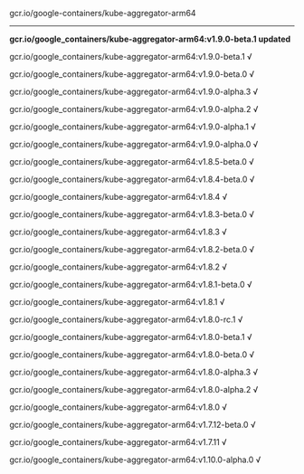 gcr.io/google-containers/kube-aggregator-arm64 

----
**gcr.io/google_containers/kube-aggregator-arm64:v1.9.0-beta.1 updated**

gcr.io/google_containers/kube-aggregator-arm64:v1.9.0-beta.1 √

gcr.io/google_containers/kube-aggregator-arm64:v1.9.0-beta.0 √

gcr.io/google_containers/kube-aggregator-arm64:v1.9.0-alpha.3 √

gcr.io/google_containers/kube-aggregator-arm64:v1.9.0-alpha.2 √

gcr.io/google_containers/kube-aggregator-arm64:v1.9.0-alpha.1 √

gcr.io/google_containers/kube-aggregator-arm64:v1.9.0-alpha.0 √

gcr.io/google_containers/kube-aggregator-arm64:v1.8.5-beta.0 √

gcr.io/google_containers/kube-aggregator-arm64:v1.8.4-beta.0 √

gcr.io/google_containers/kube-aggregator-arm64:v1.8.4 √

gcr.io/google_containers/kube-aggregator-arm64:v1.8.3-beta.0 √

gcr.io/google_containers/kube-aggregator-arm64:v1.8.3 √

gcr.io/google_containers/kube-aggregator-arm64:v1.8.2-beta.0 √

gcr.io/google_containers/kube-aggregator-arm64:v1.8.2 √

gcr.io/google_containers/kube-aggregator-arm64:v1.8.1-beta.0 √

gcr.io/google_containers/kube-aggregator-arm64:v1.8.1 √

gcr.io/google_containers/kube-aggregator-arm64:v1.8.0-rc.1 √

gcr.io/google_containers/kube-aggregator-arm64:v1.8.0-beta.1 √

gcr.io/google_containers/kube-aggregator-arm64:v1.8.0-beta.0 √

gcr.io/google_containers/kube-aggregator-arm64:v1.8.0-alpha.3 √

gcr.io/google_containers/kube-aggregator-arm64:v1.8.0-alpha.2 √

gcr.io/google_containers/kube-aggregator-arm64:v1.8.0 √

gcr.io/google_containers/kube-aggregator-arm64:v1.7.12-beta.0 √

gcr.io/google_containers/kube-aggregator-arm64:v1.7.11 √

gcr.io/google_containers/kube-aggregator-arm64:v1.10.0-alpha.0 √

